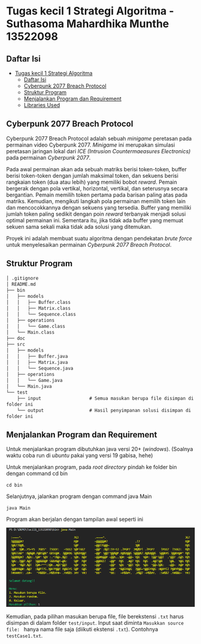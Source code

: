 # Tugas kecil 1 Strategi Algoritma - Suthasoma Mahardhika Munthe 13522098

## Daftar Isi

- [Tugas kecil 1 Strategi Algoritma](#tugas-kecil-1-strategi-algoritma)
  - [Daftar Isi](#daftar-isi)
  - [Cyberpunk 2077 Breach Protocol](#cyberpunk-2077-breach-protocol)
  - [Struktur Program](#struktur-program)
  - [Menjalankan Program dan Requirement](#menjalankan-program-dan-requirement)
  - [Libraries Used](#libraries-used)

## Cyberpunk 2077 Breach Protocol

Cyberpunk 2077 Breach Protocol adalah sebuah *minigame* peretasan pada permainan video Cyberpunk 2077. *Minigame* ini merupakan simulasi peretasan jaringan lokal dari *ICE (Intrusion Countermaeasures Electronics)* pada permainan *Cyberpunk 2077*.

Pada awal permainan akan ada sebuah matriks berisi token-token, buffer berisi token-token dengan jumlah maksimal token, dan sekuens berisi rangkaian token (dua atau lebih) yang memiliki bobot *reward*. Pemain bergerak dengan pola vertikal, horizontal, vertikal, dan seterusnya secara bergantian. Pemain memilih token pertama pada barisan paling atas pada matriks. Kemudian, mengikuti langkah pola permainan memilih token lain dan mencocokkannya dengan sekuens yang tersedia. Buffer yang memiliki jumlah token paling sedikit dengan poin *reward* terbanyak menjadi solusi optimal permainan ini. Sementara itu, jika tidak ada buffer yang memuat sekuen sama sekali maka tidak ada solusi yang ditemukan. 

Proyek ini adalah membuat suatu algoritma dengan pendekatan *brute force* untuk menyelesaikan permainan *Cyberpunk 2077 Breach Protocol*.

## Struktur Program

```
│ .gitignore
│ README.md
├── bin
│   ├── models
│   │   ├── Buffer.class
│   │   ├── Matrix.class
│   │   └── Sequence.class
│   ├── operations
│   │   └── Game.class
│   └── Main.class
├── doc
├── src
│   ├── models
│   │   ├── Buffer.java
│   │   ├── Matrix.java
│   │   └── Sequence.java
│   ├── operations
│   │   └── Game.java
│   └── Main.java
└── test
    ├── input                  # Semua masukan berupa file disimpan di folder ini
    └── output                 # Hasil penyimpanan solusi disimpan di folder ini
```

## Menjalankan Program dan Requirement

Untuk menjalankan program dibutuhkan java versi 20+ (*windows*). (Soalnya waktu coba run di *ubuntu* pakai yang versi 19 gabisa, hehe)

Untuk menjalankan program, pada *root directory* pindah ke folder bin dengan command cd bin
```
cd bin
```
Selanjutnya, jalankan program dengan command java Main
```
java Main
```
Program akan berjalan dengan tampilan awal seperti ini
<br>
<p align="center">
<img src="./ss-program.png" alt="Preview" width="600"/>
</p>

Kemudian, pada pilihan masukan berupa file, file berekstensi ```.txt``` harus disimpan di dalam folder ```test/input```. Input saat diminta  ```Masukkan source file: ``` hanya nama file saja (diikuti ekstensi ```.txt```). Contohnya ```testCase1.txt```.